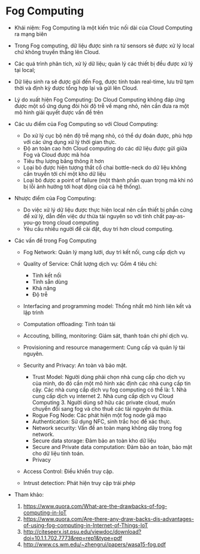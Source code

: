 # Fog Computing

* Khái niệm: Fog Computing là một kiến trúc nối dài của Cloud Computing ra mạng biên
* Trong Fog computing, dữ liệu được sinh ra từ sensors sẽ được xử lý local chứ không truyền thẳng lên Cloud.
* Các quá trình phân tích, xử lý dữ liệu; quản lý các thiết bị đều được xử lý tại local; 
* Dữ liệu sinh ra sẽ được gửi đến Fog, được tính toán real-time, lưu trữ tạm thời và định kỳ được tổng hợp lại và gửi lên Cloud.
* Lý do xuất hiện Fog Computing: Do Cloud Computing không đáp ứng được một số ứng dụng đòi hỏi độ trễ về mạng nhỏ, nên cần đưa ra một mô hình giải quyết được vấn đề trên

* Các ưu điểm của Fog Computing so với Cloud Computing: 
    * Do xử lý cục bộ nên độ trễ mạng nhỏ, có thể dự đoán được, phù hợp với các ứng dụng xử lý thời gian thực.
    * Độ an toàn cao hơn Cloud computing do các dữ liệu được gửi giữa Fog và Cloud được mã hóa
    * Tiêu thụ lượng băng thông ít hơn
    * Loại bỏ được hiện tượng thắt cổ chai bottle-neck do dữ liệu không cần truyền tới chỉ một kho dữ liệu
    * Loại bỏ được a point of failure (một thành phần quan trọng mà khi nó bị lỗi ảnh hưởng tới hoạt động của cả hệ thống).
 
* Nhược điểm của Fog Computing: 
    * Do việc xử lý dữ liệu được thực hiện local nên cần thiết bị phần cứng để xử lý, dẫn đến việc dư thừa tài nguyên so với tính chất pay-as-you-go trong cloud computing
    * Yêu cầu nhiều người để cài đặt, duy trì hơn cloud computing.
 
* Các vấn đề trong Fog Computing
    * Fog Network: Quản lý mạng lưới, duy trì kết nối, cung cấp dịch vụ 
    * Quality of Service: Chất lượng dịch vụ: Gồm 4 tiêu chí: 
        * Tính kết nối
        * Tính sẵn dùng
        * Khả năng
        * Độ trễ
    * Interfacing and programming model: Thống nhất mô hình liên kết và lập trình
    * Computation offloading: Tính toán tải
    * Accouting, billing, monitoring: Giám sát, thanh toán chi phí dịch vụ.
    * Provisioning and resource managerment: Cung cấp và quản lý tài nguyên.
    * Security and Privacy: An toàn và bảo mật. 
         * Trust Model: Người dùng phải chọn nhà cung cấp cho dịch vụ của mình, do đó cần một mô hình xác định các nhà cung cấp tin cậy. Các nhà cung cấp dịch vụ fog computing có thể là:
               1. Nhà cung cấp dịch vụ internet
               2. Nhà cung cấp dịch vụ Cloud Computing
               3. Người dùng sở hữu các private cloud, muốn chuyển đổi sang fog và cho thuê các tài nguyên dư thừa.
         * Rogue Fog Node: Các phát hiện một fog node giả mạo
         * Authentication: Sử dụng NFC, sinh trắc học để xác thực.
         * Network security: Vấn đề an toàn mạng không dây trong fog network.
         * Secure data storage: Đảm bảo an toàn kho dữ liệu
         * Secure and Private data computation: Đảm bảo an toàn, bảo mật cho dữ liệu tính toán.
         * Privacy
         
    * Access Control: Điều khiển truy cập.
    * Intrust detection: Phát hiện truy cập trái phép
 
 

* Tham khảo: 
    1. https://www.quora.com/What-are-the-drawbacks-of-fog-computing-in-IoT
    2. https://www.quora.com/Are-there-any-draw-backs-dis-advantages-of-using-fog-computing-in-Internet-of-Things-IoT
    3. http://citeseerx.ist.psu.edu/viewdoc/download?doi=10.1.1.702.7773&rep=rep1&type=pdf
    4. http://www.cs.wm.edu/~zhengrui/papers/wasa15-fog.pdf
